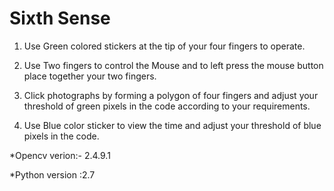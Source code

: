 # **Sixth Sense**

1. Use Green colored stickers at the tip of your four fingers to operate.


2. Use Two fingers to control the Mouse and to left press the mouse button place together your two fingers.


3. Click photographs by forming a polygon of four fingers and adjust your threshold of green pixels in the code according to your requirements.


4. Use Blue color sticker to view the time and adjust your threshold of blue pixels in the code.

*Opencv verion:- 2.4.9.1

*Python version :2.7







